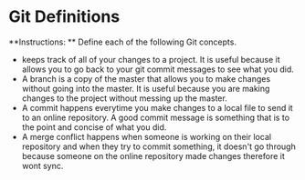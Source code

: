 # Git Definitions

**Instructions: ** Define each of the following Git concepts.

*  keeps track of all of your changes to a project. It is useful because it allows you to go back to your git commit messages to see what you did.
* A branch is a copy of the master that allows you to make changes without going into the master. It is useful because you are making changes to the project without messing up the master.
* A commit happens everytime you make changes to a local file to send it to an online repository. A good commit message is something that is to the point and concise of what you did. 
* A merge conflict happens when someone is working on their local repository and when they try to commit something, it doesn't go through because someone on the online repository made changes therefore it wont sync. 